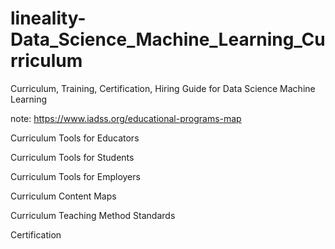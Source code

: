 # lineality-Data_Science_Machine_Learning_Curriculum
Curriculum, Training, Certification, Hiring Guide for Data Science Machine Learning

note: https://www.iadss.org/educational-programs-map




Curriculum Tools for Educators

Curriculum Tools for Students

Curriculum Tools for Employers

Curriculum Content Maps

Curriculum Teaching Method Standards

Certification

